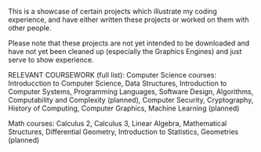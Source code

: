 This is a showcase of certain projects which illustrate my coding experience, and have either written these projects or worked on them with other people.

Please note that these projects are not yet intended to be downloaded and have not yet been cleaned up (especially the Graphics Engines) and just serve to show experience.

RELEVANT COURSEWORK (full list):
  Computer Science courses: Introducction to Computer Science, Data Structures, Introduction to Computer Systems, Programming Languages,
                            Software Design, Algorithms, Computability and Complexity (planned), Computer Security, Cryptography,
                            History of Computing, Computer Graphics, Machine Learning (planned)
  
  Math courses: Calculus 2, Calculus 3, Linear Algebra, Mathematical Structures, Differential Geometry, Introduction to Statistics,                       Geometries (planned)
